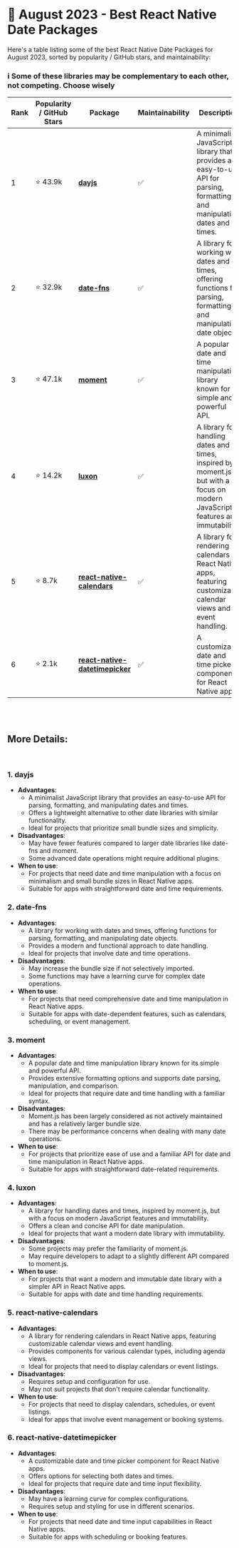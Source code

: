 # 📆 August 2023 - Best React Native Date Packages

Here's a table listing some of the best React Native Date Packages for August 2023, sorted by popularity / GitHub stars, and maintainability:

### ℹ️ Some of these libraries may be complementary to each other, not competing. Choose wisely
| Rank | Popularity / GitHub Stars | Package | Maintainability | Description |
| ---- | -------------------------- | ------- | ---------------- | ----------- |
| 1    | ⭐ 43.9k         | [**dayjs**](https://github.com/iamkun/dayjs) | :white_check_mark: | A minimalist JavaScript library that provides an easy-to-use API for parsing, formatting, and manipulating dates and times. |
| 2    | ⭐ 32.9k          | [**date-fns**](https://github.com/date-fns/date-fns) | :white_check_mark: | A library for working with dates and times, offering functions for parsing, formatting, and manipulating date objects. |
| 3    | ⭐ 47.1k              | [**moment**](https://github.com/moment/moment) | :white_check_mark:     | A popular date and time manipulation library known for its simple and powerful API. |
| 4    | ⭐ 14.2k            | [**luxon**](https://github.com/moment/luxon) | :white_check_mark:   | A library for handling dates and times, inspired by moment.js, but with a focus on modern JavaScript features and immutability. |
| 5    | ⭐ 8.7k            | [**react-native-calendars**](https://github.com/wix/react-native-calendars) | :white_check_mark:    | A library for rendering calendars in React Native apps, featuring customizable calendar views and event handling. |
| 6    | ⭐ 2.1k            | [**react-native-datetimepicker**](https://github.com/react-native-datetimepicker/datetimepicker) | :white_check_mark: | A customizable date and time picker component for React Native apps. |

</br>
</br>

## More Details:

</br>

### 1. dayjs
   - **Advantages**:
     - A minimalist JavaScript library that provides an easy-to-use API for parsing, formatting, and manipulating dates and times.
     - Offers a lightweight alternative to other date libraries with similar functionality.
     - Ideal for projects that prioritize small bundle sizes and simplicity.
   - **Disadvantages**:
     - May have fewer features compared to larger date libraries like date-fns and moment.
     - Some advanced date operations might require additional plugins.
   - **When to use**:
     - For projects that need date and time manipulation with a focus on minimalism and small bundle sizes in React Native apps.
     - Suitable for apps with straightforward date and time requirements.

### 2. date-fns
   - **Advantages**:
     - A library for working with dates and times, offering functions for parsing, formatting, and manipulating date objects.
     - Provides a modern and functional approach to date handling.
     - Ideal for projects that involve date and time operations.
   - **Disadvantages**:
     - May increase the bundle size if not selectively imported.
     - Some functions may have a learning curve for complex date operations.
   - **When to use**:
     - For projects that need comprehensive date and time manipulation in React Native apps.
     - Suitable for apps with date-dependent features, such as calendars, scheduling, or event management.

### 3. moment
   - **Advantages**:
     - A popular date and time manipulation library known for its simple and powerful API.
     - Provides extensive formatting options and supports date parsing, manipulation, and comparison.
     - Ideal for projects that require date and time handling with a familiar syntax.
   - **Disadvantages**:
     - Moment.js has been largely considered as not actively maintained and has a relatively larger bundle size.
     - There may be performance concerns when dealing with many date operations.
   - **When to use**:
     - For projects that prioritize ease of use and a familiar API for date and time manipulation in React Native apps.
     - Suitable for apps with straightforward date-related requirements.

### 4. luxon
   - **Advantages**:
     - A library for handling dates and times, inspired by moment.js, but with a focus on modern JavaScript features and immutability.
     - Offers a clean and concise API for date manipulation.
     - Ideal for projects that want a modern date library with immutability.
   - **Disadvantages**:
     - Some projects may prefer the familiarity of moment.js.
     - May require developers to adapt to a slightly different API compared to moment.js.
   - **When to use**:
     - For projects that want a modern and immutable date library with a simpler API in React Native apps.
     - Suitable for apps with date and time handling requirements.

### 5. react-native-calendars
   - **Advantages**:
     - A library for rendering calendars in React Native apps, featuring customizable calendar views and event handling.
     - Provides components for various calendar types, including agenda views.
     - Ideal for projects that need to display calendars or event listings.
   - **Disadvantages**:
     - Requires setup and configuration for use.
     - May not suit projects that don't require calendar functionality.
   - **When to use**:
     - For projects that need to display calendars, schedules, or event listings.
     - Ideal for apps that involve event management or booking systems.


### 6. react-native-datetimepicker
   - **Advantages**:
     - A customizable date and time picker component for React Native apps.
     - Offers options for selecting both dates and times.
     - Ideal for projects that require date and time input flexibility.
   - **Disadvantages**:
     - May have a learning curve for complex configurations.
     - Requires setup and styling for use in different scenarios.
   - **When to use**:
     - For projects that need date and time input capabilities in React Native apps.
     - Suitable for apps with scheduling or booking features.


